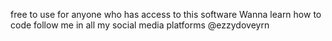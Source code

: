 free to use for anyone who has access to this software
Wanna learn how to code follow me in all my social media platforms @ezzydoveyrn
